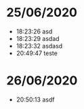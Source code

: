 
# 25/06/2020
- 18:23:26 asd
- 18:23:29 asdad
- 18:23:32 asdasd
- 20:49:47 teste

# 26/06/2020
- 20:50:13 asdf
